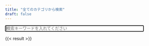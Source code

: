 ```yaml
---
title: "全てのカテゴリから検索"
draft: false
---
```

<input id = "query" onkeyup="search(this.value)" style="width: 90%;" autocomplete="off" autofocus placeholder="検索キーワードを入れてください" />

<script>
    // 検索
    function search(query) {
        $(".card").each(function(i, elem) {
            var question = $(elem).find("span").text().toLowerCase();
            var answer = $(elem).find(".card-body").text().toLowerCase();
            if (query == "" || (question.indexOf(query) == -1 && answer.indexOf(query) == -1)) {
                $(elem).css("display", "none");
            } else {
                $(elem).css("display", "block");
            }
        })
    }
    // ハッシュフラグメントの値で検索を実行
    function searchWithHash() {
        const hash = decodeURI(location.hash.substring(1));
        search(hash);
        // 必要があれば input 要素の値を更新
        const queryElem = document.getElementById('query');
        if (queryElem.value !== hash) {
        queryElem.value = hash;
        }
    }
    // ハッシュフラグメント付きの URL でページを開いたときに検索
    window.addEventListener('DOMContentLoaded', searchWithHash);
    // ページ表示後にハッシュフラグメントが変化したら検索
    window.addEventListener('hashchange', searchWithHash);
</script>

{{< result >}}
